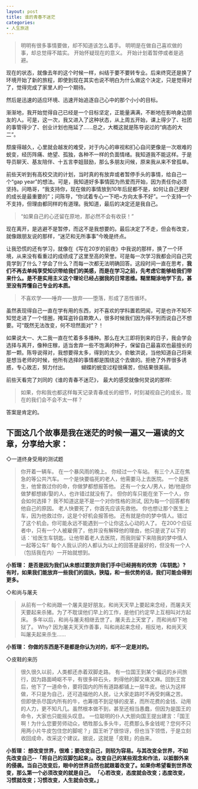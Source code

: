 ```yaml
---
layout: post
title: 谁的青春不迷茫
categories:
- 人生旅途
---
```

>明明有很多事情要做，却不知道该怎么着手。
明明是在做自己喜欢做的事，却总觉得不踏实。
开始怀疑现在的意义。
开始计划着暂停或者是逃避。

现在的状态，就像去年的这个时候一样，纠结于要不要转专业。后来终究还是换了环境开始了新的旅程，即使到现在其实也说不明白为什么做这个决定，只是觉得对了，觉得完成了家里人的一个期待。

然后是迅速的适应环境、迅速开始追逐自己心中的那个小小的目标。

渐渐地，我开始觉得自己已经是一个目标坚定，正能量满满，不断地在影响身边朋友的人。可是，这一次，我又进入了这种状态，从上周五开始，课上得少了、社团的事管得少了、创业计划也拖延了......总之，大概这就是陈导说过的“病态的大二”。

颓废得越久，心里就会越发的难受，对于内心的审视和扪心自问更像是一次艰难的蜕变，经历阵痛、绝望、孤独，各种不一样的负面情绪。我知道我不能这样。于是导员聊天、基友陪伴、十五言李姐鼓励，那么多朋友问候，原来我从来不曾孤单。

前些天听到有高校交流的计划，当时真的有放弃或者暂停手头的事情，给自己一个“gap year”的想法。可是，我知道好多事情因为热爱而开始，因为责任你必须坚持。问皓哥，“我支持你，现在做的事情放到10年后屁都不是，如何让自己更好的成长是最重要的”；问陈导，“你试着专心一下吧~方向太多不好”。一个支持一个不支持，但理由都同样的有道理。我知道，最后的决定还是我自己。

>“如果自己的心还留在原地，那必然不会有收获！”

现在离开，是逃避不是暂停，而这不是我想要的。最后决定了不走，但会有改变，就像跟朋友说的那样，“迷茫和无所事事”今晚是终点。

让我恐慌的还有学习，就像在《写在20岁的前夜》中我说的那样，换了一个环境，从来没有看重过的成绩成了这里至高的荣誉。可是每一次学习我都会问自己究竟学到了什么？学会了什么？而每一次都无法明确回答。这段时间一直在思考，**我们不再去单纯享受知识带给我们的美感，而是在学习之前，先考虑它能够给我们带来什么。是不是实用主义这个理论已经占据我的日常思维。糊里糊涂地学下去，甚至没有弄懂自己专业的本质。**

>不喜欢学——唾弃——放弃——堕落，形成了恶性循环。

虽然表现得自己一直在学有用的东西，对不喜欢的学科置若罔闻，可是也许不知不知觉走进了一个怪圈，掩耳盗铃自欺欺人，很多时候我们因为得不到而说自己不想要。可“既然无法改变，何不坦然面对”？！

如果说大一、大二我一直在忙着多多播种。那么在大三即将到来的日子，我会学会选择与离开，像种庄稼，适当舍弃一些不饱满的种子，保留自己最喜欢也最擅长的那一颗。陈导说得对，我想要得太多，得到的太少。俞敏洪说，当他知道自己将来是想当老师的时候，他所有选择的事情都是围绕这个去做的。拒绝了外界很多诱惑，专心致志，努力付出。
　　
蝴蝶的蜕变过程很痛苦，但结果很美丽。

前些天看完了刘同的《谁的青春不迷茫》， 最大的感受就像何炅说的那样:
>如果，你和我也都这样每天记录青春成长的细节，时刻凝视自己的成长，现在的我们会不会不太一样？

答案是肯定的。

下面这几个故事是我在迷茫的时候一遍又一遍读的文章，分享给大家：
---------
◇一道终身受用的测试题
> 你开着一辆车。
 在一个暴风雨的晚上。
 你经过一个车站。
有三个人正在焦急的等公共汽车。
一个是快要临死的老人，他需要马上去医院。
一个是医生，他曾救过你的命，你做梦都想报答他。
还有一个女人/男人，她/他是你做梦都想嫁/娶的人，也许错过就没有了。
但你的车只能在坐下一个人，你会如何选择？
我不知道这是不是一个对你性格的测试, 因为每一个回答都有他自己的原因。
老人快要死了，你首先应该先救他。
 你也想让那个医生上车，因为他救过你，这是个好机会报答他。
还有就是你的梦中情人。错过了这个机会。你可能永远不能遇到一个让你这么心动的人了。
在200个应征者中，只有一个人被雇佣了，他并没有解释他的理由，他只是说了以下的话：'给医生车钥匙，让他带着老人去医院，而我则留下来陪我的梦中情人一起等公车!'
 每个人我认识的人都认为以上的回答是最好的，但没有一个人（包括我在内）一开始就想到。

**小哲理： 
          是否是因为我们从未想过要放弃我们手中已经拥有的优势（车钥匙）? 
          有时，如果我们能放弃一些我们的固执，狭隘，和一些优势的话，我们可能会得到更多。**


◇和尚与屠夫 
>从前有一个和尚跟一个屠夫是好朋友。和尚天天早上要起来念经，而屠夫天天要起来杀猪。为了不耽误他们早上的工作，是他们约定早上互相叫对方起床。
多年以后，和尚与屠夫相继去世了。屠夫去上天堂了，而和尚却下地狱了。
 Why?
因为屠夫天天作善事，叫和尚起来念经，相反地，和尚天天叫屠夫起来杀生……

**小哲理：
           你做的东西是不是都是你认为对的，却不一定是对的。**


◇皮鞋的来历
>很久很久以前，人类都还赤着双脚走路。
有一位国王到某个偏远的乡间旅行，因为路面崎岖不平，有很多碎石头，刺得他的脚又痛又麻。回到王宫后，他下了一道命令，要将国内的所有道路都铺上一层牛皮。他认为这样做，不只是为自己，还可造福他的人民，让大家走路时不再受刺痛之苦。
但即使杀尽国内所有的牛，也筹措不到足够的皮革，而所花费的金钱、动用的人力，更不知凡几。虽然根本做不到，甚至还相当愚蠢，但因为是国王的命令，大家也只能摇头叹息。
一位聪明的仆人大胆向国王提出建言：「国王啊！为什么您要劳师动众，牺牲那么多头牛，花费那么多金钱呢？您何不只用两小片牛皮包住您的脚呢？」国王听了很惊讶，但也当下领悟，于是立刻收回成命，改采这个建议。据说，这就是「皮鞋」的由来。

**小哲理： 
          想改变世界，很难；要改变自己，则较为容易。与其改变全世界，不如先改变自己--「将自己的双脚包起来」。改变自己的某些观念和作法，以抵御外来的侵袭。当自己改变后，眼中的世界自然也就跟着改变了。如果你希望看到世界改变，那么第一个必须改变的就是自己。
        「心若改变，态度就会改变；态度改变，习惯就改变；习惯改变，人生就会改变。」**
